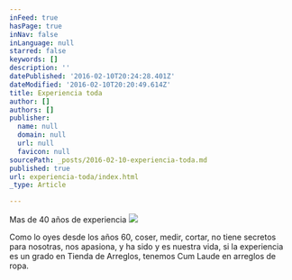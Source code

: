 ```yaml
---
inFeed: true
hasPage: true
inNav: false
inLanguage: null
starred: false
keywords: []
description: ''
datePublished: '2016-02-10T20:24:28.401Z'
dateModified: '2016-02-10T20:20:49.614Z'
title: Experiencia toda
author: []
authors: []
publisher:
  name: null
  domain: null
  url: null
  favicon: null
sourcePath: _posts/2016-02-10-experiencia-toda.md
published: true
url: experiencia-toda/index.html
_type: Article

---
```

Mas de 40 años de experiencia
![](https://the-grid-user-content.s3-us-west-2.amazonaws.com/48ade4e9-c621-47ef-a8df-000dbe98b03a.jpg)

Como lo oyes desde los años 60, coser, medir, cortar, no tiene secretos para nosotras, nos apasiona, y ha sido y es nuestra vida,  si la experiencia es un grado en Tienda de Arreglos, tenemos Cum Laude en arreglos de ropa.